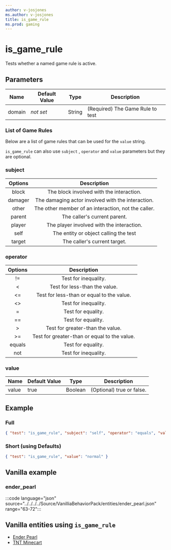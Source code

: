 ```yaml
---
author: v-josjones
ms.author: v-josjones
title: is_game_rule
ms.prod: gaming
---
```


# is_game_rule

Tests whether a named game rule is active.

## Parameters


|Name |Default Value  |Type  |Description  |
|---------|---------|---------|---------|
|domain |*not set* |String |(Required) The Game Rule to test |

### List of Game Rules

Below are a list of game rules that can be used for the `value` string.



`is_game_rule` can also use `subject` , `operator` and `value` parameters but they are optional.

### subject

| Options| Description |
|:-----------:|:-----------:|
| block| The block involved with the interaction. |
| damager| The damaging actor involved with the interaction. |
| other| The other member of an interaction, not the caller. |
| parent| The caller's current parent. |
| player| The player involved with the interaction. |
| self| The entity or object calling the test |
| target| The caller's current target. |

### operator

| Options| Description |
|:-----------:|:-----------:|
| !=| Test for inequality. |
| <| Test for less-than the value. |
| <=| Test for less-than or equal to the value. |
| <>| Test for inequality. |
| =| Test for equality. |
| ==| Test for equality. |
| >| Test for greater-than the value. |
| >=| Test for greater-than or equal to the value. |
| equals| Test for equality. |
| not| Test for inequality. |

### value

|Name |Default Value  |Type  |Description  |
|---------|---------|---------|---------|
|value |true |Boolean |(Optional) true or false. |

## Example

### Full

```json
{ "test": "is_game_rule", "subject": "self", "operator": "equals", "value": "normal" }
```

### Short (using Defaults)

```json
{ "test": "is_game_rule", "value": "normal" }
```

## Vanilla example

### ender_pearl

:::code language="json" source="../../../../Source/VanilliaBehaviorPack/entities/ender_pearl.json" range="63-72":::

## Vanilla entities using `is_game_rule`

- [Ender Pearl](../../../../Source/VanillaBehaviorPack_Snippets/entities/ender_pearl.md)
- [TNT Minecart](../../../../Source/VanillaBehaviorPack_Snippets/entities/tnt_minecart.md)